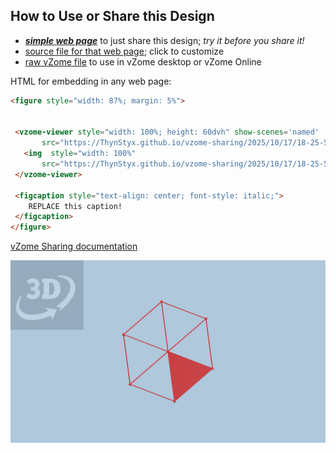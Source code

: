 
## How to Use or Share this Design

 - [***simple web page***](<https://ThynStyx.github.io/vzome-sharing/2025/10/17/18-25-50-Purple-Hexagon-with-scenes/>) to just share this design; *try it before you share it!*
 - [source file for that web page](<https://github.com/ThynStyx/vzome-sharing/edit/main/2025/10/17/18-25-50-Purple-Hexagon-with-scenes/index.md>); click to customize
 - [raw vZome file](<https://raw.githubusercontent.com/ThynStyx/vzome-sharing/main/2025/10/17/18-25-50-Purple-Hexagon-with-scenes/Purple-Hexagon-with-scenes.vZome>) to use in vZome desktop or vZome Online
 
 HTML for embedding in any web page:
 ```html
<figure style="width: 87%; margin: 5%">
  
  
  <vzome-viewer style="width: 100%; height: 60dvh" show-scenes='named'
        src="https://ThynStyx.github.io/vzome-sharing/2025/10/17/18-25-50-Purple-Hexagon-with-scenes/Purple-Hexagon-with-scenes.vZome" >
    <img  style="width: 100%"
        src="https://ThynStyx.github.io/vzome-sharing/2025/10/17/18-25-50-Purple-Hexagon-with-scenes/Purple-Hexagon-with-scenes.png" >
  </vzome-viewer>

  <figcaption style="text-align: center; font-style: italic;">
     REPLACE this caption!
  </figcaption>
</figure>

 ```

[vZome Sharing documentation](https://vzome.github.io/vzome/sharing.html#how-it-works)

![Image](<Purple-Hexagon-with-scenes.png>)

